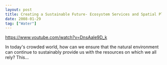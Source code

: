 ```yaml
---
layout: post
title: Creating a Sustainable Future- Ecosystem Services and Spatial Planning
date: 2008-01-29
tag: ["Water"]
---
```


https://www.youtube.com/watch?v=DnsAale9D_k  

In today's crowded world, how can we ensure that the natural environment can continue to sustainably provide us with the resources on which we all rely? This...